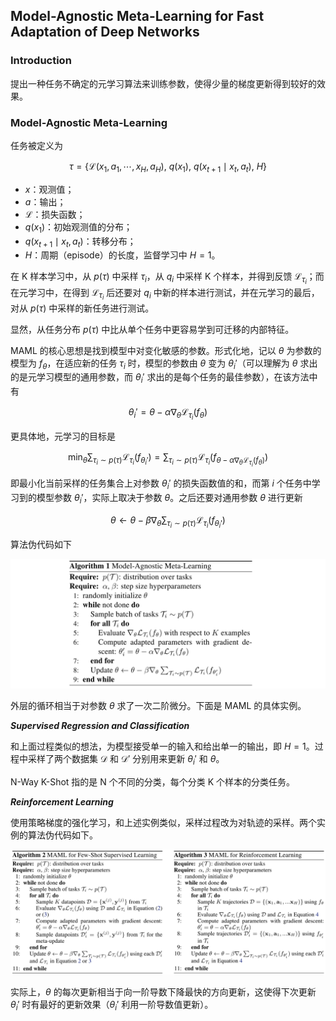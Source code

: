 ## Model-Agnostic Meta-Learning for Fast Adaptation of Deep Networks

### Introduction

提出一种任务不确定的元学习算法来训练参数，使得少量的梯度更新得到较好的效果。

### Model-Agnostic Meta-Learning

任务被定义为

$$
\tau = \{\mathcal{L}(x_1, a_1, \cdots, x_H, a_H),~ q(x_1),~ q(x_{t + 1} \mid x_t, a_t),~ H\}
$$

* $x$：观测值；
* $a$：输出；
* $\mathcal{L}$：损失函数；
* $q(x_1)$：初始观测值的分布；
* $q(x_{t + 1} \mid x_t, a_t)$：转移分布；
* $H$：周期（episode）的长度，监督学习中 $H = 1$。

在 K 样本学习中，从 $p(\tau)$ 中采样 $\tau_i$，从 $q_i$ 中采样 K 个样本，并得到反馈 $\mathcal{L}_{\tau_i}$；而在元学习中，在得到 $\mathcal{L}_{\tau_i}$ 后还要对 $q_i$ 中新的样本进行测试，并在元学习的最后，对从 $p(\tau)$ 中采样的新任务进行测试。

显然，从任务分布 $p(\tau)$ 中比从单个任务中更容易学到可迁移的内部特征。

MAML 的核心思想是找到模型中对变化敏感的参数。形式化地，记以 $\theta$ 为参数的模型为 $f_\theta$，在适应新的任务 $\tau_i$ 时，模型的参数由 $\theta$ 变为 $\theta_i'$（可以理解为 $\theta$ 求出的是元学习模型的通用参数，而 $\theta_i'$ 求出的是每个任务的最佳参数），在该方法中有

$$
\theta_i' = \theta - \alpha \nabla_\theta \mathcal{L}_{\tau_i} (f_\theta)
$$

更具体地，元学习的目标是

$$
\min_{\theta} \sum_{\tau_i \sim  p(\tau)} \mathcal{L}_{\tau_i}(f_{\theta_i'}) = \sum_{\tau_i \sim  p(\tau)} \mathcal{L}_{\tau_i}(f_{\theta - \alpha \nabla_\theta \mathcal{L}_{\tau_i} (f_\theta)})
$$

即最小化当前采样的任务集合上对参数 $\theta_i'$ 的损失函数值的和，而第 $i$ 个任务中学习到的模型参数 $\theta_i'$，实际上取决于参数 $\theta$。之后还要对通用参数 $\theta$ 进行更新

$$
\theta \leftarrow \theta - \beta \nabla_\theta \sum_{\tau_i \sim p(\tau)} \mathcal{L}_{\tau_i} (f_{\theta_i'})
$$

算法伪代码如下

![1.png](1.png)

外层的循环相当于对参数 $\theta$ 求了一次二阶微分。下面是 MAML 的具体实例。

***Supervised Regression and Classification***

和上面过程类似的想法，为模型接受单一的输入和给出单一的输出，即 $H = 1$。过程中采样了两个数据集 $\mathcal{D}$ 和 $\mathcal{D}'$ 分别用来更新 $\theta_i'$ 和 $\theta$。

N-Way K-Shot 指的是 N 个不同的分类，每个分类 K 个样本的分类任务。

***Reinforcement Learning***

使用策略梯度的强化学习，和上述实例类似，采样过程改为对轨迹的采样。两个实例的算法伪代码如下。

![1.png](2.png)

实际上，$\theta$ 的每次更新相当于向一阶导数下降最快的方向更新，这使得下次更新 $\theta_i'$ 时有最好的更新效果（$\theta_i'$ 利用一阶导数值更新）。